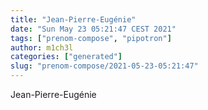 ```yaml
---
title: "Jean-Pierre-Eugénie"
date: "Sun May 23 05:21:47 CEST 2021"
tags: ["prenom-compose", "pipotron"]
author: m1ch3l
categories: ["generated"]
slug: "prenom-compose/2021-05-23-05:21:47"
---
```


Jean-Pierre-Eugénie
